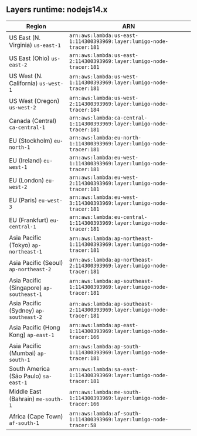 Layers runtime: nodejs14.x
----
| Region | ARN |
| --- | --- |
|US East (N. Virginia)  `us-east-1`|`arn:aws:lambda:us-east-1:114300393969:layer:lumigo-node-tracer:181`|
|US East (Ohio)  `us-east-2`|`arn:aws:lambda:us-east-2:114300393969:layer:lumigo-node-tracer:181`|
|US West (N. California)  `us-west-1`|`arn:aws:lambda:us-west-1:114300393969:layer:lumigo-node-tracer:181`|
|US West (Oregon)  `us-west-2`|`arn:aws:lambda:us-west-2:114300393969:layer:lumigo-node-tracer:184`|
|Canada (Central)  `ca-central-1`|`arn:aws:lambda:ca-central-1:114300393969:layer:lumigo-node-tracer:181`|
|EU (Stockholm)  `eu-north-1`|`arn:aws:lambda:eu-north-1:114300393969:layer:lumigo-node-tracer:181`|
|EU (Ireland)  `eu-west-1`|`arn:aws:lambda:eu-west-1:114300393969:layer:lumigo-node-tracer:181`|
|EU (London)  `eu-west-2`|`arn:aws:lambda:eu-west-2:114300393969:layer:lumigo-node-tracer:181`|
|EU (Paris)  `eu-west-3`|`arn:aws:lambda:eu-west-3:114300393969:layer:lumigo-node-tracer:181`|
|EU (Frankfurt)  `eu-central-1`|`arn:aws:lambda:eu-central-1:114300393969:layer:lumigo-node-tracer:181`|
|Asia Pacific (Tokyo)  `ap-northeast-1`|`arn:aws:lambda:ap-northeast-1:114300393969:layer:lumigo-node-tracer:181`|
|Asia Pacific (Seoul)  `ap-northeast-2`|`arn:aws:lambda:ap-northeast-2:114300393969:layer:lumigo-node-tracer:181`|
|Asia Pacific (Singapore)  `ap-southeast-1`|`arn:aws:lambda:ap-southeast-1:114300393969:layer:lumigo-node-tracer:181`|
|Asia Pacific (Sydney)  `ap-southeast-2`|`arn:aws:lambda:ap-southeast-2:114300393969:layer:lumigo-node-tracer:181`|
|Asia Pacific (Hong Kong)  `ap-east-1`|`arn:aws:lambda:ap-east-1:114300393969:layer:lumigo-node-tracer:166`|
|Asia Pacific (Mumbai)  `ap-south-1`|`arn:aws:lambda:ap-south-1:114300393969:layer:lumigo-node-tracer:181`|
|South America (São Paulo)  `sa-east-1`|`arn:aws:lambda:sa-east-1:114300393969:layer:lumigo-node-tracer:181`|
|Middle East (Bahrain)  `me-south-1`|`arn:aws:lambda:me-south-1:114300393969:layer:lumigo-node-tracer:166`|
|Africa (Cape Town)  `af-south-1`|`arn:aws:lambda:af-south-1:114300393969:layer:lumigo-node-tracer:58`|
